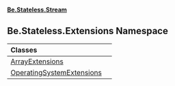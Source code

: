 #### [Be.Stateless.Stream](README.md 'README')

## Be.Stateless.Extensions Namespace

| Classes | |
| :--- | :--- |
| [ArrayExtensions](ArrayExtensions.md 'Be.Stateless.Extensions.ArrayExtensions') | |
| [OperatingSystemExtensions](OperatingSystemExtensions.md 'Be.Stateless.Extensions.OperatingSystemExtensions') | |
